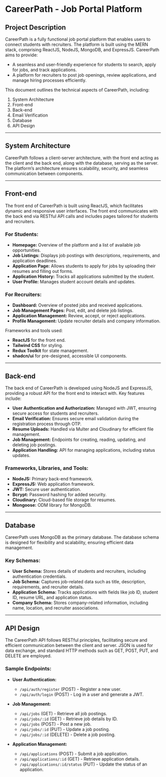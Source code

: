 # CareerPath - Job Portal Platform

## Project Description

CareerPath is a fully functional job portal platform that enables users to connect students with recruiters. The platform is built using the MERN stack, comprising ReactJS, NodeJS, MongoDB, and ExpressJS. CareerPath aims to provide:

- A seamless and user-friendly experience for students to search, apply for jobs, and track applications.
- A platform for recruiters to post job openings, review applications, and manage hiring processes efficiently.

This document outlines the technical aspects of CareerPath, including:

1. System Architecture
2. Front-end
3. Back-end
4. Email Verification
5. Database
6. API Design

---

## System Architecture

CareerPath follows a client-server architecture, with the front end acting as the client and the back end, along with the database, serving as the server. The platform’s architecture ensures scalability, security, and seamless communication between components.

---

## Front-end

The front end of CareerPath is built using ReactJS, which facilitates dynamic and responsive user interfaces. The front end communicates with the back end via RESTful API calls and includes pages tailored for students and recruiters.

### For Students:
- **Homepage:** Overview of the platform and a list of available job opportunities.
- **Job Listings:** Displays job postings with descriptions, requirements, and application deadlines.
- **Application Page:** Allows students to apply for jobs by uploading their resumes and filling out forms.
- **Application History:** Tracks all applications submitted by the student.
- **User Profile:** Manages student account details and updates.

### For Recruiters:
- **Dashboard:** Overview of posted jobs and received applications.
- **Job Management Pages:** Post, edit, and delete job listings.
- **Application Management:** Review, accept, or reject applications.
- **Profile Management:** Update recruiter details and company information.

Frameworks and tools used:
- **ReactJS** for the front end.
- **Tailwind CSS** for styling.
- **Redux Toolkit** for state management.
- **shadcn/ui** for pre-designed, accessible UI components.

---

## Back-end

The back end of CareerPath is developed using NodeJS and ExpressJS, providing a robust API for the front end to interact with. Key features include:

- **User Authentication and Authorization:** Managed with JWT, ensuring secure access for students and recruiters.
- **Email Verification:**  Ensures secure email validation during the registration process through OTP.
- **Resume Uploads:** Handled via Multer and Cloudinary for efficient file management.
- **Job Management:** Endpoints for creating, reading, updating, and deleting job postings.
- **Application Handling:** API for managing applications, including status updates.

### Frameworks, Libraries, and Tools:
- **NodeJS:** Primary back-end framework.
- **ExpressJS:** Web application framework.
- **JWT:** Secure user authentication.
- **Bcrypt:** Password hashing for added security.
- **Cloudinary:** Cloud-based file storage for resumes.
- **Mongoose:** ODM library for MongoDB.

---

## Database

CareerPath uses MongoDB as the primary database. The database schema is designed for flexibility and scalability, ensuring efficient data management.

### Key Schemas:
- **User Schema:** Stores details of students and recruiters, including authentication credentials.
- **Job Schema:** Captures job-related data such as title, description, requirements, and recruiter details.
- **Application Schema:** Tracks applications with fields like job ID, student ID, resume URL, and application status.
- **Company Schema:** Stores company-related information, including name, location, and recruiter associations.

---

## API Design

The CareerPath API follows RESTful principles, facilitating secure and efficient communication between the client and server. JSON is used for data exchange, and standard HTTP methods such as GET, POST, PUT, and DELETE are employed.

### Sample Endpoints:
- **User Authentication:**
  - `/api/auth/register` (POST) - Register a new user.
  - `/api/auth/login` (POST) - Log in a user and generate a JWT.

- **Job Management:**
  - `/api/jobs` (GET) - Retrieve all job postings.
  - `/api/jobs/:id` (GET) - Retrieve job details by ID.
  - `/api/jobs` (POST) - Post a new job.
  - `/api/jobs/:id` (PUT) - Update a job posting.
  - `/api/jobs/:id` (DELETE) - Delete a job posting.

- **Application Management:**
  - `/api/applications` (POST) - Submit a job application.
  - `/api/applications/:id` (GET) - Retrieve application details.
  - `/api/applications/:id/status` (PUT) - Update the status of an application.